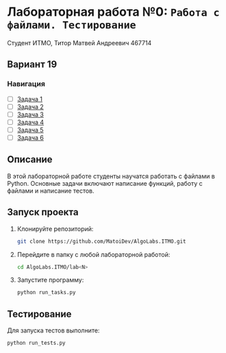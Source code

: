 # Лабораторная работа №0: `Работа с файлами. Тестирование`

Студент ИТМО, Титор Матвей Андреевич 467714

## Вариант 19

### Навигация

- [ ] [Задача 1](task1/README.md)
- [ ] [Задача 2](task2/README.md)
- [ ] [Задача 3](task3/README.md)
- [ ] [Задача 4](task4/README.md)
- [ ] [Задача 5](task5/README.md)
- [ ] [Задача 6](task6/README.md)

## Описание

В этой лабораторной работе студенты научатся работать с файлами в Python.
Основные задачи включают написание функций, работу с файлами и написание тестов.

## Запуск проекта

1. Клонируйте репозиторий:
   ```bash
   git clone https://github.com/MatoiDev/AlgoLabs.ITMO.git
   ```

2. Перейдите в папку с любой лабораторной работой:
   ```bash
   cd AlgoLabs.ITMO/lab<N>
   ```

3. Запустите программу:
   ```bash
   python run_tasks.py
   ```

## Тестирование

Для запуска тестов выполните:

   ```bash
   python run_tests.py
   ```


